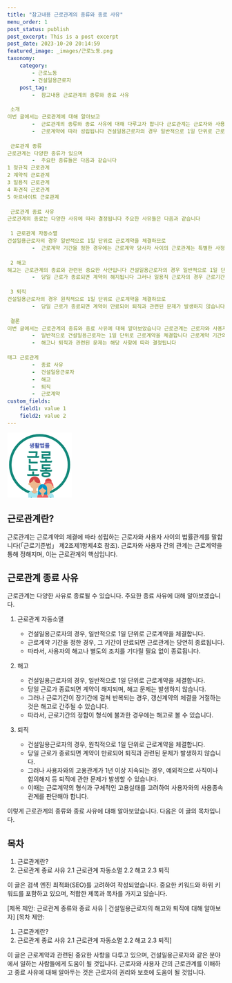```yaml
---
title: "참고내용 근로관계의 종류와 종료 사유"
menu_order: 1
post_status: publish
post_excerpt: This is a post excerpt
post_date: 2023-10-20 20:14:59
featured_image: _images/근로노동.png
taxonomy:
    category:
        - 근로노동
        - 건설일용근로자
    post_tag:
        -  참고내용 근로관계의 종류와 종료 사유

 소개
이번 글에서는 근로관계에 대해 알아보고
        -  근로관계의 종류와 종료 사유에 대해 다루고자 합니다 근로관계는 근로자와 사용자 사이의 법률적인 관계를 의미하며
        -  근로계약에 따라 성립됩니다 건설일용근로자의 경우 일반적으로 1일 단위로 근로계약을 체결하므로 근로계약 기간이 만료되면 근로관계는 자동적으로 종료됩니다 이에 따라 사용자의 해고나 조처를 기다릴 필요가 없습니다

 근로관계 종류
근로관계는 다양한 종류가 있으며
        -  주요한 종류들은 다음과 같습니다
1 정규직 근로관계
2 계약직 근로관계
3 일용직 근로관계
4 파견직 근로관계
5 아르바이트 근로관계

 근로관계 종료 사유
근로관계의 종료는 다양한 사유에 따라 결정됩니다 주요한 사유들은 다음과 같습니다

 1 근로관계 자동소멸
건설일용근로자의 경우 일반적으로 1일 단위로 근로계약을 체결하므로
        -  근로계약 기간을 정한 경우에는 근로계약 당사자 사이의 근로관계는 특별한 사정이 없는 한 그 기간이 만료될 때 자동적으로 종료됩니다

 2 해고
해고는 근로관계의 종료와 관련된 중요한 사안입니다 건설일용근로자의 경우 일반적으로 1일 단위로 근로계약을 체결하므로
        -  당일 근로가 종료되면 계약이 해지됩니다 그러나 일용직 근로자의 경우 근로기간이 반복되어 기간의 정함이 형식에 불과한 경우에는 사용자가 갱신계약의 체결을 거절하는 것을 해고로 간주할 수 있습니다

 3 퇴직
건설일용근로자의 경우 원칙적으로 1일 단위로 근로계약을 체결하므로
        -  당일 근로가 종료되면 계약이 만료되어 퇴직과 관련된 문제가 발생하지 않습니다 그러나 사용자와의 고용관계가 1년 이상 지속되는 경우에는 예외적으로 사직이나 합의해지 등 퇴직에 관한 문제가 발생할 수 있습니다 이 경우 근로계약의 형식과 구체적인 고용실태 등을 고려하여 사용자와의 사용종속관계 여부를 판단해야 합니다

 결론
이번 글에서는 근로관계의 종류와 종료 사유에 대해 알아보았습니다 근로관계는 근로자와 사용자 사이의 법률적인 관계로 근로계약에 따라 성립되며
        -  일반적으로 건설일용근로자는 1일 단위로 근로계약을 체결합니다 근로계약 기간의 만료로 인해 근로관계는 자동적으로 종료되며
        -  해고나 퇴직과 관련된 문제는 해당 사항에 따라 결정됩니다

태그 근로관계
        -  종료 사유
        -  건설일용근로자
        -  해고
        -  퇴직
        -  근로계약
custom_fields:
    field1: value 1
    field2: value 2
---
```


![근로노동](/_images/근로노동.png)

근로관계란?
--------------
근로관계는 근로계약의 체결에 따라 성립하는 근로자와 사용자 사이의 법률관계를 말합니다(「근로기준법」 제2조제1항제4호 참조). 근로자와 사용자 간의 관계는 근로계약을 통해 정해지며, 이는 근로관계의 핵심입니다.

근로관계 종료 사유
--------------
근로관계는 다양한 사유로 종료될 수 있습니다. 주요한 종료 사유에 대해 알아보겠습니다.

1. 근로관계 자동소멸
   - 건설일용근로자의 경우, 일반적으로 1일 단위로 근로계약을 체결합니다.
   - 근로계약 기간을 정한 경우, 그 기간이 만료되면 근로관계는 당연히 종료됩니다.
   - 따라서, 사용자의 해고나 별도의 조치를 기다릴 필요 없이 종료됩니다.

2. 해고
   - 건설일용근로자의 경우, 일반적으로 1일 단위로 근로계약을 체결합니다.
   - 당일 근로가 종료되면 계약이 해지되며, 해고 문제는 발생하지 않습니다.
   - 그러나 근로기간이 장기간에 걸쳐 반복되는 경우, 갱신계약의 체결을 거절하는 것은 해고로 간주될 수 있습니다.
   - 따라서, 근로기간의 정함이 형식에 불과한 경우에는 해고로 볼 수 있습니다.

3. 퇴직
   - 건설일용근로자의 경우, 원칙적으로 1일 단위로 근로계약을 체결합니다.
   - 당일 근로가 종료되면 계약이 만료되어 퇴직과 관련된 문제가 발생하지 않습니다.
   - 그러나 사용자와의 고용관계가 1년 이상 지속되는 경우, 예외적으로 사직이나 합의해지 등 퇴직에 관한 문제가 발생할 수 있습니다.
   - 이때는 근로계약의 형식과 구체적인 고용실태를 고려하여 사용자와의 사용종속관계를 판단해야 합니다.

이렇게 근로관계의 종류와 종료 사유에 대해 알아보았습니다. 다음은 이 글의 목차입니다.

목차
--------------
1. 근로관계란?
2. 근로관계 종료 사유
   2.1 근로관계 자동소멸
   2.2 해고
   2.3 퇴직

이 글은 검색 엔진 최적화(SEO)를 고려하여 작성되었습니다. 중요한 키워드와 하위 키워드를 포함하고 있으며, 적합한 제목과 목차를 가지고 있습니다.

[제목 제안: 근로관계 종류와 종료 사유 | 건설일용근로자의 해고와 퇴직에 대해 알아보자]
[목차 제안: 
1. 근로관계란?
2. 근로관계 종료 사유
   2.1 근로관계 자동소멸
   2.2 해고
   2.3 퇴직]

이 글은 근로계약과 관련된 중요한 사항을 다루고 있으며, 건설일용근로자와 같은 분야에서 일하는 사람들에게 도움이 될 것입니다. 근로자와 사용자 간의 근로관계를 이해하고 종료 사유에 대해 알아두는 것은 근로자의 권리와 보호에 도움이 될 것입니다.
